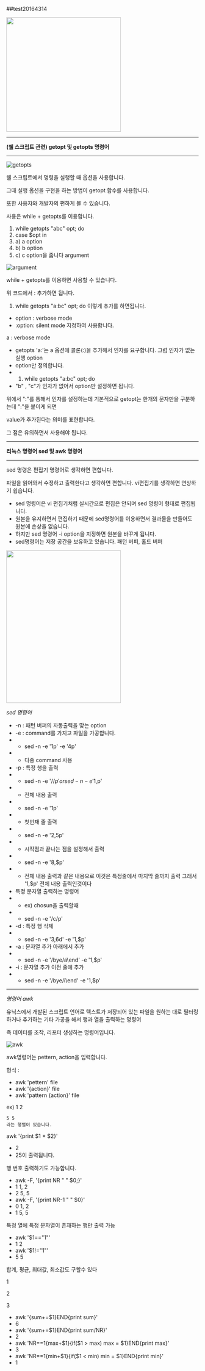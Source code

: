 ##test20164314

<img src= "https://user-images.githubusercontent.com/94046904/141396375-97d32084-e0c2-46a5-a374-cffd4dcbd2e3.jpg" width="300" height="300">


---

**(쉘 스크립트 관련) getopt 및 getopts 명령어**

***
![getopts](https://user-images.githubusercontent.com/94046904/141101772-90c67ad7-dde5-4e11-b75e-b32c670cffe9.png)

쉘 스크립트에서 명령을 실행할 때 옵션을 사용합니다.

그때 실행 옵션을 구현을 하는 방법이 getopt 함수를 사용합니다.

또한 사용자와 개발자의 편하게 볼 수 있습니다.

사용은 while + getopts를 이용합니다.
 1) while getopts "abc" opt; do
 2) case $opt in
 3)  a) a option  
 4)  b) b option
 5)  c) c option을 줍니다
argument

![argument](https://user-images.githubusercontent.com/94046904/141102275-03837384-9f57-43bb-8968-ec7dd7009400.png)

while + getopts를 이용하면 사용할 수 있습니다.

위 코드에서 : 추가하면 됩니다.
1) while getopts "a:bc" opt; do
이렇게 추가를 하면됩니다.
- option : verbose mode
- :option: silent mode 지정하여 사용합니다.


a : verbose mode
- getopts 'a:'는 a 옵션에 콜론(:)을 추가해서 인자를 요구합니다.
그럼 인자가 없는 실행 option
- option만 정의합니다. 
- 1) while getopts "a:bc" opt; do
- "b" , "c"가 인자가 없어서 option만 설정하면 됩니다.

위에서 ":"를 통해서 인자를 설정하는데 기본적으로 getopt는 한개의 문자만을 구분하는데 ":"을 붙이게 되면

value가 추가된다는 의미를 표현합니다.

그 점은 유의하면서 사용해야 됩니다.

---

**리눅스 명령어 sed 및 awk 명령어**

***

sed 명령은 편집기 명령어로 생각하면 편합니다.

파일을 읽어와서 수정하고 출력한다고 생각하면 편합니다. vi편집기를 생각하면 연상하기 쉽습니다.

- sed 명령어은 vi 편집기처럼 실시간으로 편집은 안되며 sed 명령어 형태로 편집됩니다.
- 원본을 유지하면서 편집하기 때문에 sed명령어를 이용하면서 결과물을 만들어도 원본에 손상을 없습니다.
- 하지만 sed 명령어 -i option을 지정하면 원본을 바꾸게 됩니다.
- sed명령어는 저장 공간을 보유하고 있습니다. 패턴 버퍼, 홀드 버퍼

<img src= "https://user-images.githubusercontent.com/94046904/141108123-ebd5260c-f764-482a-8a52-1c7a90f07440.png" width="300" height="400">

*sed 명령어*
- -n : 패턴 버퍼의 자동출력을 맞는 option
- -e : command를 가지고 파일을 가공합니다.
- - sed -n -e '1p' -e '4p'
- - 다중 command 사용
- -p : 특정 행을 출력
- - sed -n -e '/$/p' or sed -n -e '1,$p'
- - 전체 내용 출력
- - sed -n -e '1p'
- - 첫번재 줄 출력
- - sed -n -e '2,5p'
- - 시작점과 끝나는 점을 설정해서 출력
- - sed -n -e '8,$p'
- -  전체 내용 출력과 같은 내용으로 이것은 특정줄에서 마지막 줄까지 출력 그래서 '1,$p' 전체 내용 출력인것이다
- 특정 문자열 출력하는 명령어
- - ex) chosun을 출력할때 
- - sed -n -e '/c/p'
- -d : 특정 행 삭제
- - sed -n -e '3,6d' -e '1,$p'
- -a : 문자열 추가 아래에서 추가
- - sed -n -e '/bye/a\end' -e '1,$p'
- -i : 문자열 추가 이전 줄에 추가
- - sed -n -e '/bye/i\end' -e '1,$p'

***

*명령어 awk*

유닉스에서 개발된 스크립트 언어로 텍스트가 저장되어 있는 파일을 원하는 대로 필터링하거나 추가하는 기타 가공을 해서 행과 열을 출력하는 명령어

즉 데이터를 조작, 리포터 생성하는 명령어입니다.

![awk](https://user-images.githubusercontent.com/94046904/141108477-99f3b294-befa-4d2b-8f2c-3bbe700f012b.png)

awk명령어는 pettern, action을 입력합니다.

형식 :
- awk 'pettern' file
- awk '{action}' file
- awk 'pattern {action}' file

ex) 1 2
    
    5 5
    라는 행렬이 있습니다.
awk '{print $1 * $2}'
- 2
- 25이 출력됩니다.

행 번호 출력하기도 가능합니다.
- awk -F, '{print NR " " $0;}'
- 1 1, 2
- 2 5, 5
- awk -F, '{print NR-1 " " $0}'
- 0 1, 2
- 1 5, 5

특정 열에 특정 문자열이 존재하는 행만 출력 가능
- awk '$1=="1"'
- 1 2
- awk '$1!="1"'
- 5 5

합계, 평균, 최대값, 최소값도 구할수 있다

1 

2

3

- awk '{sum+=$1}END{print sum}'
- 6
- awk '{sum+=$1}END{print sum/NR}'
- 2
- awk 'NR==1{max+$1}{if($1 > max) max = $1}END{print max}'
- 3
- awk 'NR==1{min+$1}{if($1 < min) min = $1}END{print min}'
- 1



